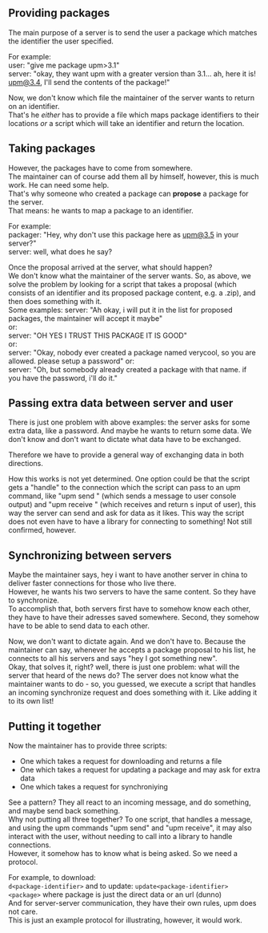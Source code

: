 
## Providing packages
The main purpose of a server is to send the user a package which matches the
identifier the user specified.  

For example:  
user: "give me package upm>3.1"  
server: "okay, they want upm with a greater version than 3.1... ah, here it is! upm@3.4,
I'll send the contents of the package!"  

Now, we don't know which file the maintainer of the server wants to return on an identifier.  
That's he *either* has to provide a file which maps package identifiers to their locations *or*
a script which will take an identifier and return the location.  

## Taking packages

However, the packages have to come from somewhere.  
The maintainer can of course add them all by himself, however, this is much work.
He can need some help.  
That's why someone who created a package can **propose** a package for the server.  
That means: he wants to map a package to an identifier.  

For example:  
packager: "Hey, why don't use this package here as upm@3.5 in your server?"  
server: well, what does he say?

Once the proposal arrived at the server, what should happen?  
We don't know what the maintainer of the server wants. So, as above, we solve the problem
by looking for a script that takes a proposal (which consists of an identifier and its proposed package content, e.g. a .zip), and then does something with it.  
Some examples:
server: "Ah okay, i will put it in the list for proposed packages, the maintainer will accept it maybe"  
or:  
server: "OH YES I TRUST THIS PACKAGE IT IS GOOD"  
or:  
server: "Okay, nobody ever created a package named verycool, so you are allowed. please setup a password"
or:  
server: "Oh, but somebody already created a package with that name. if you have the password, i'll do it."  

## Passing extra data between server and user
There is just one problem with above examples: the server asks for some extra data, like a password. And maybe he wants to return some data. We don't know and don't want to dictate what data have to be exchanged.

Therefore we have to provide a general way of exchanging data in both directions.  

How this works is not yet determined. One option could be that the script gets a "handle" to the connection which the script can pass to an upm command, like "upm send <connection handle> <message>" (which sends a message to user console output) and "upm receive <connection handle>" (which receives and return s input of user), this way the server can send and ask for data as it likes. This way the script does not even have to have a library for connecting to something! Not still confirmed, however.

## Synchronizing between servers
Maybe the maintainer says, hey i want to have another server in china to deliver faster connections for those who live there.  
However, he wants his two servers to have the same content. So they have to synchronize.  
To accomplish that, both servers first have to somehow know each other, they have to have their adresses saved somewhere.
Second, they somehow have to be able to send data to each other.

Now, we don't want to dictate again. And we don't have to. Because the maintainer can say, whenever he accepts a package proposal to his list, he connects to all his servers and says "hey I got something new".  
Okay, that solves it, right? well, there is just one problem: what will the server that heard of the news do? The server does not know what the maintainer wants to do - so, you guessed, we execute a script that handles an incoming synchronize request and does something with it. Like adding it to its own list!

## Putting it together
Now the maintainer has to provide three scripts:
 * One which takes a request for downloading and returns a file
 * One which takes a request for updating a package and may ask for extra data
 * One which takes a request for synchroniying  

See a pattern? They all react to an incoming message, and do something, and maybe send back something.  
Why not putting all three together? To one script, that handles a message, and using the upm commands "upm send" and "upm receive", it may also interact with the user, without needing to call into a library to handle connections.  
However, it somehow has to know what is being asked. So we need a protocol.  

For example, to download:  
`d<package-identifier>`
and to update:
`update<package-identifier> <package>`
where package is just the direct data or an url (dunno)  
And for server-server communication, they have their own rules, upm does not care.  
This is just an example protocol for illustrating, however, it would work.
